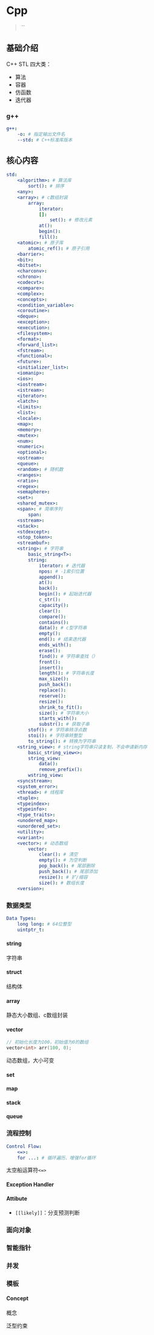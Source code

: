 # Cpp

>
>``
>
>
>




## 基础介绍






C++ STL 四大类：
- 算法
- 容器
- 仿函数
- 迭代器







### g++

```yaml
g++:
    -o: # 指定输出文件名
    --std: # C++标准库版本
```



## 核心内容
```yaml
std:
    <algorithm>: # 算法库
        sort(): # 排序
    <any>:
    <array>: # c数组封装
        array:
            iterator:
            []:
                set(): # 修改元素
            at():
            begin():
            fill():
    <atomic>: # 原子库
        atomic_ref(): # 原子引用
    <barrier>:
    <bit>:
    <bitset>:
    <charconv>:
    <chrono>:
    <codecvt>:
    <compare>:
    <complex>:
    <concepts>:
    <condition_variable>:
    <coroutine>:
    <deque>:
    <exception>:
    <execution>:
    <filesystem>:
    <format>:
    <forward_list>:
    <fstream>:
    <functional>:
    <future>:
    <initializer_list>:
    <iomanip>:
    <ios>:
    <iostream>:
    <istream>:
    <iterator>:
    <latch>:
    <limits>:
    <list>:
    <locale>:
    <map>:
    <memory>:
    <mutex>:
    <num>:
    <numeric>:
    <optional>:
    <ostream>:
    <queue>:
    <random>: # 随机数
    <ranges>:
    <ratio>:
    <regex>:
    <semaphere>:
    <set>:
    <shared_mutex>:
    <span>: # 简单序列
        span:
    <sstream>:
    <stack>:
    <stdexcept>:
    <stop_token>:
    <streambuf>:
    <string>: # 字符串
        basic_string<T>:
        string:
            iterator: # 迭代器
            npos: # -1索引位置
            append():
            at():
            back():
            begin(): # 起始迭代器
            c_str():
            capacity():
            clear():
            compare():
            contains():
            data(): # c型字符串
            empty():
            end(): # 结束迭代器
            ends_with():
            erase():
            find(): # 字符串查找（）
            front():
            insert():
            length(): # 字符串长度
            max_size():
            push_back():
            replace():
            reserve():
            resize():
            shrink_to_fit():
            size(): # 字符串大小
            starts_with():
            substr(): # 获取子串
        stof(): # 字符串转浮点数
        stoi(): # 字符串转整型
        to_string(): # 转换为字符串
    <string_view>: # string字符串只读复制，不会申请新内存
        basic_string_view<>:
        string_view:
            data():
            remove_prefix():
        wstring_view:
    <syncstream>:
    <system_error>:
    <thread>: # 线程库
    <tuple>:
    <typeindex>:
    <typeinfo>:
    <type_traits>:
    <unodered_map>:
    <unordered_set>:
    <utility>:
    <variant>:
    <vector>: # 动态数组
        vector:
            clear(): # 清空
            empty(): # 为空判断
            pop_back(): # 尾部删除
            push_back(): # 尾部添加
            resize(): # 扩/缩容
            size(): # 数组长度
    <version>:
```
### 数据类型
```yaml
Data Types:
    long long: # 64位整型
    uintptr_t:
```


#### string

字符串


#### struct

结构体


#### array

静态大小数组、c数组封装




#### vector
```c++
// 初始化长度为100，初始值为0的数组
vector<int> arr(100, 0);


```

动态数组，大小可变


#### set


#### map



#### stack



#### queue







### 流程控制
```yaml
Control Flow:
    <=>:
    for ...: # 循环遍历、增强for循环
```

太空船运算符`<=>`



#### Exception Handler

#### Attibute

- `[[likely]]`：分支预测判断









### 面向对象






### 智能指针



### 并发



### 模板

#### Concept

概念

泛型约束




